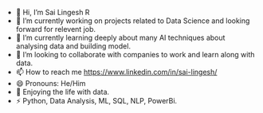 - 👋 Hi, I’m Sai Lingesh R
- 🔭 I’m currently working on projects related to Data Science and looking forward for relevent job.
- 🌱 I’m currently learning deeply about many AI techniques about analysing data and building model.
- 💞️ I’m looking to collaborate with companies to work and learn along with data.
- 📫 How to reach me https://www.linkedin.com/in/sai-lingesh/
- 😄 Pronouns: He/Him
- 👀 Enjoying the life with data.
- ⚡ Python, Data Analysis, ML, SQL, NLP, PowerBi.


<!---
Sai-Lingesh/Sai-Lingesh is a ✨ special ✨ repository because its `README.md` (this file) appears on your GitHub profile.
You can click the Preview link to take a look at your changes.
--->
